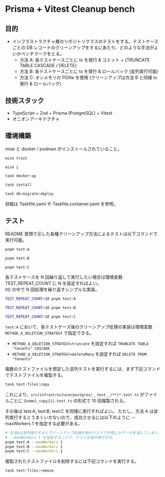 # Prisma + Vitest Cleanup bench

## 目的
- インフラストラクチャ層のリポジトリクラスのテストをする。テストケースごとの DB レコードのクリーンアップをするにあたり、どのような手法がよいかベンチマークをとる。
    - 方法 A: 各テストケースごとに tx を発行 & コミット + {TRUNCATE TABLE CASCADE / DELETE}
    - 方法 B: 各テストケースごとに tx を発行 & ロールバック (並列実行可能)
    - 方法 C: オンメモリの PGlite を使用 (クリーンアップは方法 B と同様 tx 発行 & ロールバック)

## 技術スタック
- TypeScript + Zod + Prisma (PostgreSQL) + Vitest
- オニオンアーキテクチャ

## 環境構築

mise と docker / podman がインストールされていること。

```bash
mise trust

mise i

task docker:up

task install

task db:migrate:deploy
```

詳細は Taskfile.yaml や Taskfile.container.yaml を参照。

## テスト

README 冒頭で示した各種クリーンアップ方法によるテストは以下コマンドで実行可能。

```bash
pnpm test:A

pnpm test:B

pnpm test:C
```

各テストケースを N 回繰り返して実行したい場合は環境変数 TEST_REPEAT_COUNT に N を設定すればよい。 \
it() の中で N 回処理を繰り返すシンプルな実装。

```bash
TEST_REPEAT_COUNT=10 pnpm test:A

TEST_REPEAT_COUNT=10 pnpm test:B

TEST_REPEAT_COUNT=10 pnpm test:C
```

`test:A` において、各テストケース後のクリーンアップ処理の実装は環境変数 `METHOD_A_DELETION_STRATEGY` で指定できる。

- `METHOD_A_DELETION_STRATEGY=truncate` を設定すれば `TRUNCATE TABLE "tenants" CASCADE`
- `METHOD_A_DELETION_STRATEGY=deleteMany` を設定すれば `DELETE FROM "tenants"`

複数のテストファイルを想定した並列テストを実行するには、まず下記コマンドでテストファイルを複製する。

```bash
task test-files:copy
```

これにより、`src/infrastructure/postgres/__test__/**/*.test.ts` がファイルごとに `{name}_copy{i}.test.ts` の形式で 10 回複製される。

その後は test:A, test:B, test:C を同様に実行すればよい。
ただし、方法 A は並列実行するとうまくいかないので、成功させるには以下のように --maxWorkers 1 を指定する必要がある。

```bash
# 方法Aは並列実行するとクリーンアップ処理が他のテストで作成したデータを消してしまい、テストが失敗する。
# --maxWorkers 1 を指定することで、テストを逐次実行する。
pnpm test:A --maxWorkers 1
pnpm test:B --maxWorkers 1
pnpm test:C --maxWorkers 1
```

複製されたテストファイルを削除するには下記コマンドを実行する。

```bash
task test-files:remove
```

